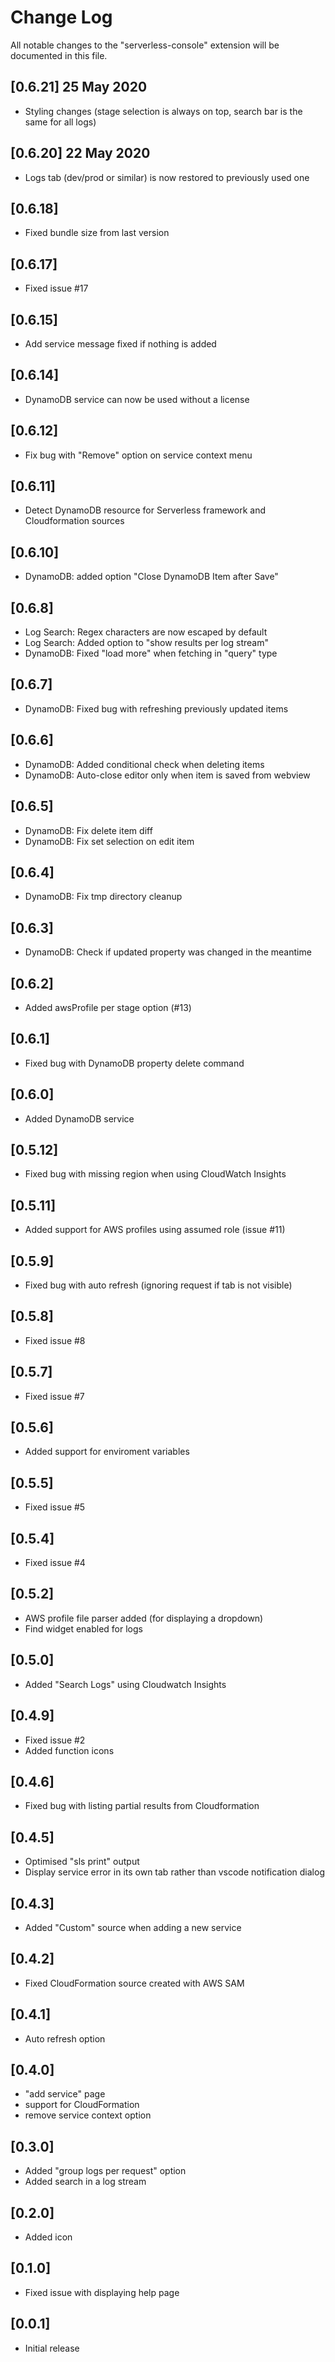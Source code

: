 # Change Log

All notable changes to the "serverless-console" extension will be documented in this file.

## [0.6.21] 25 May 2020
- Styling changes (stage selection is always on top, search bar is the same for all logs)

## [0.6.20] 22 May 2020
- Logs tab (dev/prod or similar) is now restored to previously used one

## [0.6.18]
- Fixed bundle size from last version

## [0.6.17]
- Fixed issue #17

## [0.6.15]
- Add service message fixed if nothing is added

## [0.6.14]
- DynamoDB service can now be used without a license

## [0.6.12]
- Fix bug with "Remove" option on service context menu

## [0.6.11]
- Detect DynamoDB resource for Serverless framework and Cloudformation sources

## [0.6.10]
- DynamoDB: added option "Close DynamoDB Item after Save" 

## [0.6.8]
- Log Search: Regex characters are now escaped by default
- Log Search: Added option to "show results per log stream"
- DynamoDB: Fixed "load more" when fetching in "query" type

## [0.6.7]
- DynamoDB: Fixed bug with refreshing previously updated items

## [0.6.6]
- DynamoDB: Added conditional check when deleting items
- DynamoDB: Auto-close editor only when item is saved from webview

## [0.6.5]
- DynamoDB: Fix delete item diff
- DynamoDB: Fix set selection on edit item

## [0.6.4]
- DynamoDB: Fix tmp directory cleanup

## [0.6.3]
- DynamoDB: Check if updated property was changed in the meantime

## [0.6.2]
- Added awsProfile per stage option (#13)

## [0.6.1]
- Fixed bug with DynamoDB property delete command

## [0.6.0]
- Added DynamoDB service

## [0.5.12]
- Fixed bug with missing region when using CloudWatch Insights

## [0.5.11]
- Added support for AWS profiles using assumed role (issue #11)

## [0.5.9]
- Fixed bug with auto refresh (ignoring request if tab is not visible)

## [0.5.8]
- Fixed issue #8

## [0.5.7]
- Fixed issue #7

## [0.5.6]
- Added support for enviroment variables

## [0.5.5]
- Fixed issue #5

## [0.5.4]
- Fixed issue #4

## [0.5.2]
- AWS profile file parser added (for displaying a dropdown)
- Find widget enabled for logs

## [0.5.0]
- Added "Search Logs" using Cloudwatch Insights

## [0.4.9]
- Fixed issue #2
- Added function icons

## [0.4.6]
- Fixed bug with listing partial results from Cloudformation

## [0.4.5]
- Optimised "sls print" output
- Display service error in its own tab rather than vscode notification dialog

## [0.4.3]
- Added "Custom" source when adding a new service

## [0.4.2]
- Fixed CloudFormation source created with AWS SAM

## [0.4.1]
- Auto refresh option

## [0.4.0]
- "add service" page
- support for CloudFormation
- remove service context option

## [0.3.0]
- Added "group logs per request" option
- Added search in a log stream

## [0.2.0]

- Added icon

## [0.1.0]

- Fixed issue with displaying help page

## [0.0.1]

- Initial release